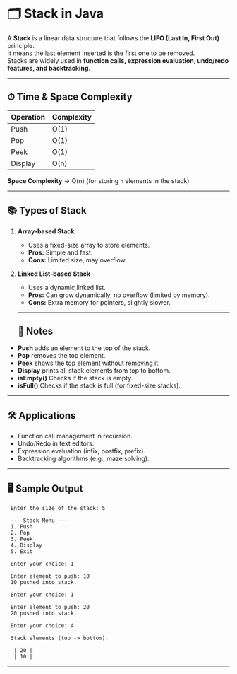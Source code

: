 # 🗂 Stack in Java

A **Stack** is a linear data structure that follows the **LIFO (Last In, First Out)** principle.  
It means the last element inserted is the first one to be removed.  
Stacks are widely used in **function calls, expression evaluation, undo/redo features, and backtracking**.

---

## ⏱ Time & Space Complexity

| Operation | Complexity |
|-----------|------------|
| Push      | O(1) |
| Pop       | O(1) |
| Peek      | O(1) |
| Display   | O(n) |

**Space Complexity** → O(n) (for storing `n` elements in the stack)

---

## 📚 Types of Stack
1. **Array-based Stack**  
   - Uses a fixed-size array to store elements.  
   - **Pros:** Simple and fast.  
   - **Cons:** Limited size, may overflow.  

2. **Linked List-based Stack**  
   - Uses a dynamic linked list.  
   - **Pros:** Can grow dynamically, no overflow (limited by memory).  
   - **Cons:** Extra memory for pointers, slightly slower.
  
   ---

   ## 📝 Notes
- **Push** adds an element to the top of the stack.  
- **Pop** removes the top element.  
- **Peek** shows the top element without removing it.  
- **Display** prints all stack elements from top to bottom.  
- **isEmpty()** Checks if the stack is empty.  
- **isFull()** Checks if the stack is full (for fixed-size stacks).
  
---

## 🛠️ Applications
- Function call management in recursion.  
- Undo/Redo in text editors.  
- Expression evaluation (infix, postfix, prefix).  
- Backtracking algorithms (e.g., maze solving).

---



## 🖥️ Sample Output
```
 Enter the size of the stack: 5

 --- Stack Menu ---
 1. Push
 2. Pop
 3. Peek
 4. Display
 5. Exit
    
 Enter your choice: 1
 
 Enter element to push: 10
 10 pushed into stack.
 
 Enter your choice: 1
 
 Enter element to push: 20
 20 pushed into stack.
 
 Enter your choice: 4
 
 Stack elements (top -> bottom):
 
  | 20 |
  | 10 |
```
 -----

